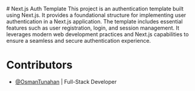 # Next.js Auth Template
This project is an authentication template built using Next.js. It provides a foundational structure for implementing user authentication in a Next.js application. The template includes essential features such as user registration, login, and session management. It leverages modern web development practices and Next.js capabilities to ensure a seamless and secure authentication experience.

# Contributors
* [@OsmanTunahan](http://github.com/OsmanTunahan) | Full-Stack Developer